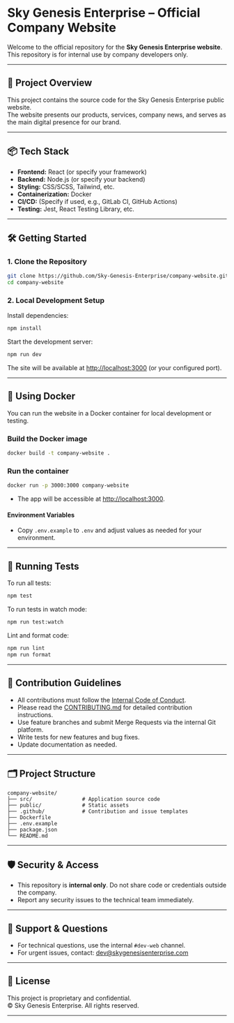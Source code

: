 # Sky Genesis Enterprise – Official Company Website

Welcome to the official repository for the **Sky Genesis Enterprise website**.  
This repository is for internal use by company developers only.

---

## 🚀 Project Overview

This project contains the source code for the Sky Genesis Enterprise public website.  
The website presents our products, services, company news, and serves as the main digital presence for our brand.

---

## 📦 Tech Stack

- **Frontend:** React (or specify your framework)
- **Backend:** Node.js (or specify your backend)
- **Styling:** CSS/SCSS, Tailwind, etc.
- **Containerization:** Docker
- **CI/CD:** (Specify if used, e.g., GitLab CI, GitHub Actions)
- **Testing:** Jest, React Testing Library, etc.

---

## 🛠️ Getting Started

### 1. Clone the Repository

```bash
git clone https://github.com/Sky-Genesis-Enterprise/company-website.git
cd company-website
```

### 2. Local Development Setup

Install dependencies:

```bash
npm install
```

Start the development server:

```bash
npm run dev
```

The site will be available at [http://localhost:3000](http://localhost:3000) (or your configured port).

---

## 🐳 Using Docker

You can run the website in a Docker container for local development or testing.

### Build the Docker image

```bash
docker build -t company-website .
```

### Run the container

```bash
docker run -p 3000:3000 company-website
```

- The app will be accessible at [http://localhost:3000](http://localhost:3000).

#### Environment Variables

- Copy `.env.example` to `.env` and adjust values as needed for your environment.

---

## 🧪 Running Tests

To run all tests:

```bash
npm test
```

To run tests in watch mode:

```bash
npm run test:watch
```

Lint and format code:

```bash
npm run lint
npm run format
```

---

## 🧭 Contribution Guidelines

- All contributions must follow the [Internal Code of Conduct](https://server.skygenesisenterprise.com/code-of-conduct).
- Please read the [CONTRIBUTING.md](./.github/CONTRIBUTING.md) for detailed contribution instructions.
- Use feature branches and submit Merge Requests via the internal Git platform.
- Write tests for new features and bug fixes.
- Update documentation as needed.

---

## 🗂️ Project Structure

```
company-website/
├── src/                # Application source code
├── public/             # Static assets
├── .github/            # Contribution and issue templates
├── Dockerfile
├── .env.example
├── package.json
└── README.md
```

---

## 🛡️ Security & Access

- This repository is **internal only**. Do not share code or credentials outside the company.
- Report any security issues to the technical team immediately.

---

## 📩 Support & Questions

- For technical questions, use the internal `#dev-web` channel.
- For urgent issues, contact: [dev@skygenesisenterprise.com](mailto:dev@skygenesisenterprise.com)

---

## 📄 License

This project is proprietary and confidential.  
© Sky Genesis Enterprise. All rights reserved.

---